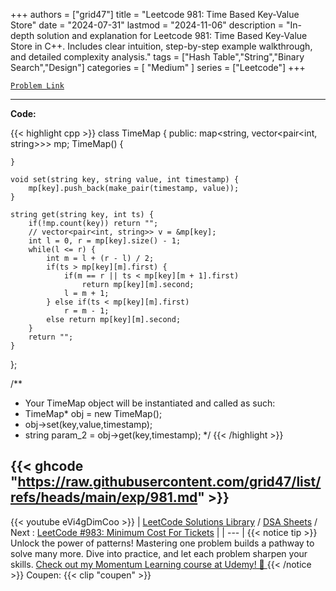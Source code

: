 
+++
authors = ["grid47"]
title = "Leetcode 981: Time Based Key-Value Store"
date = "2024-07-31"
lastmod = "2024-11-06"
description = "In-depth solution and explanation for Leetcode 981: Time Based Key-Value Store in C++. Includes clear intuition, step-by-step example walkthrough, and detailed complexity analysis."
tags = ["Hash Table","String","Binary Search","Design"]
categories = [
    "Medium"
]
series = ["Leetcode"]
+++



[`Problem Link`](https://leetcode.com/problems/time-based-key-value-store/description/)

---
**Code:**

{{< highlight cpp >}}
class TimeMap {
public:
    map<string, vector<pair<int, string>>> mp;
    TimeMap() {
        
    }
    
    void set(string key, string value, int timestamp) {
        mp[key].push_back(make_pair(timestamp, value));
    }
    
    string get(string key, int ts) {
        if(!mp.count(key)) return "";
        // vector<pair<int, string>> v = &mp[key];
        int l = 0, r = mp[key].size() - 1;
        while(l <= r) {
            int m = l + (r - l) / 2;
            if(ts > mp[key][m].first) {
                if(m == r || ts < mp[key][m + 1].first)
                    return mp[key][m].second;
                l = m + 1;
            } else if(ts < mp[key][m].first)
                r = m - 1;
            else return mp[key][m].second;
        }
        return "";
    }
};

/**
 * Your TimeMap object will be instantiated and called as such:
 * TimeMap* obj = new TimeMap();
 * obj->set(key,value,timestamp);
 * string param_2 = obj->get(key,timestamp);
 */
{{< /highlight >}}

{{< ghcode "https://raw.githubusercontent.com/grid47/list/refs/heads/main/exp/981.md" >}}
---
{{< youtube eVi4gDimCoo >}}
| [LeetCode Solutions Library](https://grid47.xyz/leetcode/) / [DSA Sheets](https://grid47.xyz/sheets/) / Next : [LeetCode #983: Minimum Cost For Tickets](https://grid47.xyz/posts/leetcode-983-minimum-cost-for-tickets-solution/) |
| --- |
{{< notice tip >}}
Unlock the power of patterns! Mastering one problem builds a pathway to solve many more. Dive into practice, and let each problem sharpen your skills. [Check out my Momentum Learning course at Udemy! 🚀 ](https://www.udemy.com/course/algorithms-and-data-structures-in-cpp/)
{{< /notice >}}
Coupen: {{< clip "coupen" >}}
